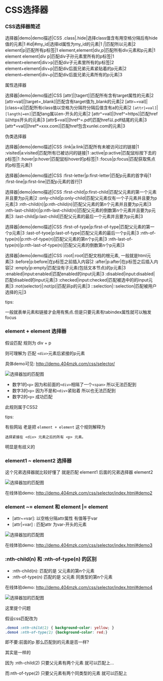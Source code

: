 # CSS选择器 

### CSS选择器简述

选择器|demo|demo描述|CSS
.class|.hide|选择class值含有用空格分隔后有hide值的元素|1
#id|#my_id|选择id属性为my_id的元素|1
*|*|匹配所以元素|2
element|p|匹配所有p标签|1
element,element|div,p|匹配所有div元素和p元素|1
element element|div p|匹配div子孙元素里所有的p标签|1
element>element|div>p|匹配div子元素里所有的p标签|2
element+element|div+p|匹配div后面兄弟元素紧贴着的p元素|2
element~element|div~p|匹配div后面兄弟元素所有的p元素|3

属性选择器

选择器|demo|demo描述|CSS
[attr]|[tagert]|匹配所有含有target属性的元素|2
[attr=val]|[target=_blank]|匹配含有target值为_blank的元素|2
[attr~=val]|[class=a]|匹配所有class值以空格为分隔符分隔后值含有a的元素|2
`[attr|=val]`|`[langth|=en]`|匹配lang属以en-开头的元素|2
[attr^=val]|[href^=https]|匹配href以https开头的元素|3
[attr$=val]|[href^=.pdf]匹配href以.pdf结尾的元素|3
[attr*=val]|[href*=xxx.com]|匹配href包含xunlei.com的元素|3

伪类选择器

选择器|demo|demo描述|CSS
:link|a:link|匹配所有未被访问过的链接|1
:visited|a:visited|匹配所有已被访问的链接|1
:active|p:active|匹配鼠标按下去的p标签|1
:hover|p:hover|匹配鼠标hover的p标签|1
:focus|p:focus|匹配获取焦点的p标签元素|1

选择器|demo|demo描述|CSS
:first-letter|p:first-letter|匹配p元素的首字母|1
:first-line|p:first-line|匹配p元素的首行|1

选择器|demo|demo描述|CSS
:first-child|p:first-child|匹配父元素的第一个元素并且要为p元素|2
:only-child|p:only-child|匹配父元素仅有一个子元素并且要为p元素|3
:nth-child(n)|p:nth-child(n)|匹配父元素的第n个元素并且要为p元素|3
:nth-last-child(n)|p:nth-last-child(n)|匹配父元素的倒数第n个元素并且要为p元素|3
:last-child|p:last-child|匹配父元素的最后一个元素并且要为p元素|3

选择器|demo|demo描述|CSS
:first-of-type|p:first-of-type|匹配父元素的第一个p元素|3
:last-of-tyoe|p:last-of-type|匹配父元素的最后一个p元素|3
:nth-of-type(n)|p:nth-of-type(n)|匹配父元素的第n个p元素|3
:nth-last-of-type(n)|p:nth-last-of-type(n)|匹配父元素的倒数第n个p元素|3

选择器|demo|demo描述|CSS
:root|:root|匹配文档的根元素, 一般就是html元素|3
:before|p:before|在p标签之前插入内容|2
:after|p:after|在p标签之后插入内容|2
:empty|p:empty|匹配没有子元素(包括文本节点)的p元素|3
:enabled|input:enabled|匹配enabled的input元素|3
:disabled|input:disabled|匹配disabled的input元素|3
:checked|input:checked|匹配被选中的的input元素|3
:not(selector)|:not(p)|匹配非p的元素|3
::selection|::selection|匹配被用户选择的元|3


tips:

一般就表单元素和链接才会用有焦点.但是只要元素有tabindex属性就可以触发focus

### element + element 选择器

假设匹配 规则为 div + p

则可理解为 匹配 `<div>`元素后紧接的p元素

具体demo可见: http://demo.404mzk.com/css/selector/

![选择器加的匹配图](assets/QQ20190326-150636.png)

- 数字1的`<p>` 因为和前面的`<div>`相隔了一个`<span>` 所以无法匹配到
- 数字3的`<p>` 因为不是和`<div>`紧贴着 所以也无法匹配到 
- 数字2的`<p>` 成功匹配

此规则属于CSS2

tips:

有些网站 老是把 `element + element` 这个规则解释为

`选择紧接在 <div> 元素之后的所有 <p> 元素。`

明显是有歧义的

### element1 ~ element2 选择器

这个兄弟选择器就比较好懂了 就是匹配 element1 后面的兄弟选择器 element2

![选择器加的匹配图](assets/QQ20190326-181320.png)

在线体验demo: http://demo.404mzk.com/css/selector/index.html#demo2

### element ~= element 和 element |= element

- [attr~=var]: 以空格分隔attr属性 有值等于var
- [attr|=var] : 匹配attr 为var-开头的元素

![选择器加的匹配图](assets/QQ20190326-200044.png)

在线体验demo: http://demo.404mzk.com/css/selector/index.html#demo3

### :nth-child(n) 和 :nth-of-type(n) 的区别

- :nth-child(n): 匹配的是 父元素的第n个元素
- :nth-of-type(n) 匹配的是 父元素 同类型的第n个元素

在线体验demo: http://demo.404mzk.com/css/selector/index.html#demo4

![选择器加的匹配图](assets/QQ20190327-092706.png)

这里提个问题

假设css匹配改为

```css
.demo4 :nth-child(2) { background-color: yellow; }
.demo4 :nth-of-type(2) {background-color: red;}
```

即不要:前面的p 那么匹配到的元素是否一样?

其实是一样的

因为 :nth-child(2) 只要父元素有两个元素 就可以匹配上...

而:nth-of-type(2) 只要父元素有两个同类型的元素 就可以匹配上





